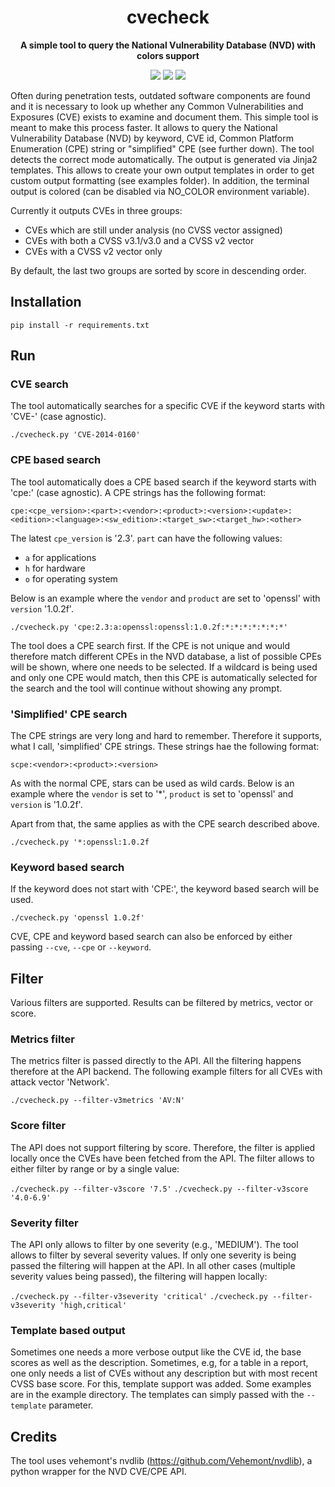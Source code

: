 <h1 align="center">cvecheck</h1>
<p align="center">
<strong>A simple tool to query the National Vulnerability Database (NVD) with colors support</strong>
</p>
<p align="center">
<img src="https://img.shields.io/badge/python-3.8-blue.svg"/>
<img src="https://img.shields.io/badge/python-3.9-blue.svg"/>
<img src="https://img.shields.io/badge/License-GPLv3-green.svg"/>
</p>

Often during penetration tests, outdated software components are found and it is necessary to look up whether any Common Vulnerabilities and Exposures (CVE) exists to examine and document them. This simple tool is meant to make this process faster. It allows to query the National Vulnerability Database (NVD) by keyword, CVE id, Common Platform Enumeration (CPE) string or "simplified" CPE (see further down). The tool detects the correct mode automatically.
The output is generated via Jinja2 templates. This allows to create your own output templates in order to get custom output formatting (see examples folder). In addition, the terminal output is colored (can be disabled via NO_COLOR environment variable).

Currently it outputs CVEs in three groups:
- CVEs which are still under analysis (no CVSS vector assigned)
- CVEs with both a CVSS v3.1/v3.0 and a CVSS v2 vector
- CVEs with a CVSS v2 vector only

By default, the last two groups are sorted by score in descending order.

## Installation
```pip install -r requirements.txt```

## Run

### CVE search
The tool automatically searches for a specific CVE if the keyword starts with 'CVE-' (case agnostic).

```./cvecheck.py 'CVE-2014-0160'```

### CPE based search
The tool automatically does a CPE based search if the keyword starts with 'cpe:' (case agnostic). A CPE strings has the following format:

``cpe:<cpe_version>:<part>:<vendor>:<product>:<version>:<update>:<edition>:<language>:<sw_edition>:<target_sw>:<target_hw>:<other>``

The latest ``cpe_version`` is '2.3'. ``part`` can have the following values:
- ``a`` for applications
- ``h`` for hardware
- ``o`` for operating system

Below is an example where the ``vendor`` and ``product`` are set to 'openssl' with ``version`` '1.0.2f'.

```./cvecheck.py 'cpe:2.3:a:openssl:openssl:1.0.2f:*:*:*:*:*:*:*'```

The tool does a CPE search first. If the CPE is not unique and would therefore match different CPEs in the NVD database, a list of possible CPEs will be shown, where one needs to be selected. If a wildcard is being used and only one CPE would match, then this CPE is automatically selected for the search and the tool will continue without showing any prompt.

### 'Simplified' CPE search
The CPE strings are very long and hard to remember. Therefore it supports, what I call, 'simplified' CPE strings. These strings hae the following format:

``scpe:<vendor>:<product>:<version>``

As with the normal CPE, stars can be used as wild cards. Below is an example where the ``vendor`` is set to '*', ``product`` is set to 'openssl' and ``version`` is '1.0.2f'.

Apart from that, the same applies as with the CPE search described above.

```./cvecheck.py '*:openssl:1.0.2f```

### Keyword based search
If the keyword does not start with 'CPE:', the keyword based search will be used.

```./cvecheck.py 'openssl 1.0.2f'```

CVE, CPE and keyword based search can also be enforced by either passing ``--cve``, ``--cpe`` or ``--keyword``.

## Filter
Various filters are supported. Results can be filtered by metrics, vector or score. 

### Metrics filter
The metrics filter is passed directly to the API. All the filtering happens therefore at the API backend. The following example filters for all CVEs with attack vector 'Network'.

```./cvecheck.py --filter-v3metrics 'AV:N'```

### Score filter
The API does not support filtering by score. Therefore, the filter is applied locally once the CVEs have been fetched from the API. The filter allows to either filter by range or by a single value:

```./cvecheck.py --filter-v3score '7.5'```
```./cvecheck.py --filter-v3score '4.0-6.9'```

### Severity filter
The API only allows to filter by one severity (e.g., 'MEDIUM'). The tool allows to filter by several severity values. If only one severity is being passed the filtering will happen at the API. In all other cases (multiple severity values being passed), the filtering will happen locally:

```./cvecheck.py --filter-v3severity 'critical'```
```./cvecheck.py --filter-v3severity 'high,critical'```

### Template based output
Sometimes one needs a more verbose output like the CVE id, the base scores as well as the description. Sometimes, e.g, for a table in a report, one only needs a list of CVEs without any description but with most recent CVSS base score. For this, template support was added. Some examples are in the example directory. The templates can simply passed with the ``--template`` parameter.


## Credits
The tool uses vehemont's nvdlib (https://github.com/Vehemont/nvdlib), a python wrapper for the NVD CVE/CPE API.
